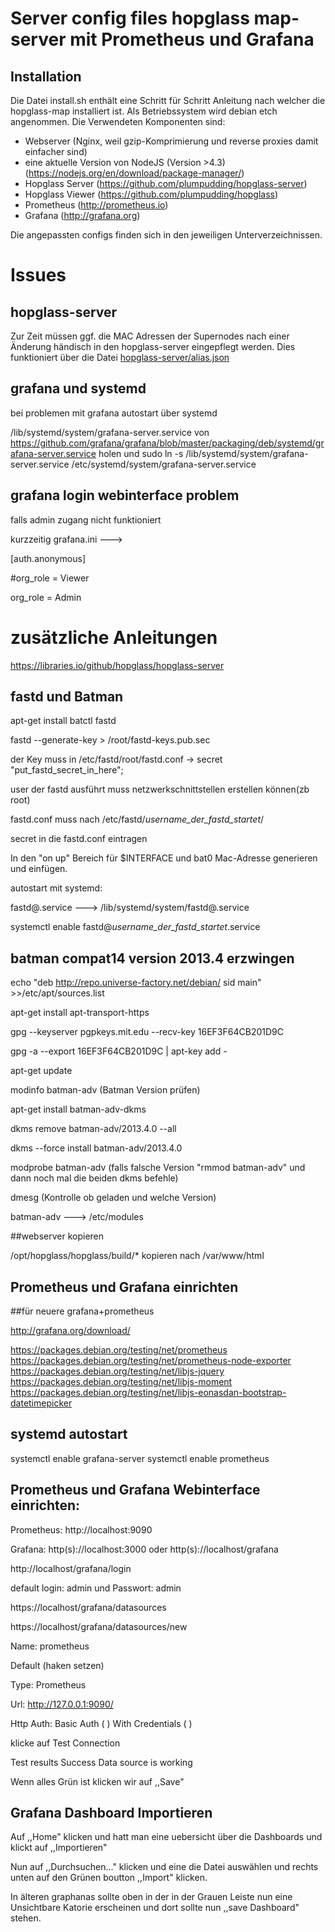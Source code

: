 # Server config files hopglass map-server mit Prometheus und Grafana

## Installation

Die Datei install.sh enthält eine Schritt für Schritt Anleitung nach welcher die hopglass-map installiert ist. Als Betriebssystem wird debian etch angenommen. Die Verwendeten Komponenten sind:

- Webserver (Nginx, weil gzip-Komprimierung und reverse proxies damit einfacher sind)
- eine aktuelle Version von NodeJS (Version >4.3) (https://nodejs.org/en/download/package-manager/)
- Hopglass Server (https://github.com/plumpudding/hopglass-server)
- Hopglass Viewer (https://github.com/plumpudding/hopglass)
- Prometheus (http://prometheus.io)
- Grafana (http://grafana.org)

Die angepassten configs finden sich in den jeweiligen Unterverzeichnissen.


# Issues

## hopglass-server
Zur Zeit müssen ggf. die MAC Adressen der Supernodes nach einer Änderung händisch in den hopglass-server eingepflegt werden. Dies funktioniert über die Datei [hopglass-server/alias.json](hopglass-server/alias.json)

## grafana und systemd
bei problemen mit grafana autostart über systemd

/lib/systemd/system/grafana-server.service von https://github.com/grafana/grafana/blob/master/packaging/deb/systemd/grafana-server.service holen
und
sudo ln -s /lib/systemd/system/grafana-server.service /etc/systemd/system/grafana-server.service

## grafana login webinterface problem 
falls admin zugang nicht funktioniert

kurzzeitig grafana.ini ---> 

[auth.anonymous]

#org_role = Viewer

org_role = Admin


# zusätzliche Anleitungen

https://libraries.io/github/hopglass/hopglass-server



## fastd und Batman

apt-get install batctl fastd

fastd --generate-key > /root/fastd-keys.pub.sec

der Key muss in /etc/fastd/root/fastd.conf -> secret "put_fastd_secret_in_here";

user der fastd ausführt muss netzwerkschnittstellen erstellen können(zb root)

fastd.conf muss nach /etc/fastd/_username_der_fastd_startet_/

secret in die fastd.conf eintragen

In den "on up" Bereich für $INTERFACE und bat0 Mac-Adresse generieren und einfügen.



autostart mit systemd:

fastd@.service ---> /lib/systemd/system/fastd@.service

systemctl enable fastd@_username_der_fastd_startet_.service

## batman compat14 version 2013.4 erzwingen

echo "deb http://repo.universe-factory.net/debian/ sid main" >>/etc/apt/sources.list

apt-get install apt-transport-https

gpg --keyserver pgpkeys.mit.edu --recv-key  16EF3F64CB201D9C

gpg -a --export 16EF3F64CB201D9C | apt-key add -

apt-get update

modinfo batman-adv (Batman Version prüfen)

apt-get install batman-adv-dkms

dkms remove batman-adv/2013.4.0 --all

dkms --force install batman-adv/2013.4.0

modprobe batman-adv (falls falsche Version "rmmod batman-adv" und dann noch mal die beiden dkms befehle)

dmesg (Kontrolle ob geladen und welche Version)


batman-adv ---> /etc/modules

##webserver kopieren

/opt/hopglass/hopglass/build/* kopieren nach /var/www/html


## Prometheus und Grafana einrichten

##für neuere grafana+prometheus

http://grafana.org/download/

https://packages.debian.org/testing/net/prometheus 
https://packages.debian.org/testing/net/prometheus-node-exporter
https://packages.debian.org/testing/net/libjs-jquery
https://packages.debian.org/testing/net/libjs-moment
https://packages.debian.org/testing/net/libjs-eonasdan-bootstrap-datetimepicker


## systemd autostart
systemctl enable grafana-server
systemctl enable prometheus


## Prometheus und Grafana Webinterface einrichten:

Prometheus: http://localhost:9090

Grafana: http(s)://localhost:3000 oder  http(s)://localhost/grafana

http://localhost/grafana/login

default login: admin und Passwort: admin

https://localhost/grafana/datasources

https://localhost/grafana/datasources/new



Name: prometheus

Default (haken setzen)

Type: Prometheus

Url: http://127.0.0.1:9090/

Http Auth: Basic Auth ( ) With Credentials ( )

klicke auf Test Connection

Test results
Success
Data source is working

Wenn alles Grün ist klicken wir auf ,,Save"


## Grafana Dashboard Importieren
Auf ,,Home" klicken und hatt man eine uebersicht über die Dashboards und klickt auf ,,Importieren"

Nun auf ,,Durchsuchen..." klicken und eine die Datei auswählen und rechts unten auf den Grünen boutton ,,Import" klicken.

In älteren graphanas sollte oben in der in der Grauen Leiste nun eine Unsichtbare Katorie erscheinen und dort sollte nun ,,save Dashboard" stehen.




